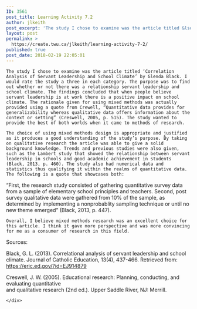 ```yaml
---
ID: 3561
post_title: Learning Activity 7.2
author: jlkeith
post_excerpt: 'The study I chose to examine was the article titled &lsquo;Correlation Analysis of Servant Leadership and School Climate&rsquo; by Glenda Black. I would rate the study a three in each category. The purpose was to find out whether or not there was a relationship servant leadership and school climate. The findings concluded that when people [&hellip;]'
layout: post
permalink: >
  https://create.twu.ca/jlkeith/learning-activity-7-2/
published: true
post_date: 2018-02-19 22:05:01
---
```

<pre><code>The study I chose to examine was the article titled ‘Correlation Analysis of Servant Leadership and School Climate’ by Glenda Black. I would rate the study a three in each category. The purpose was to find out whether or not there was a relationship servant leadership and school climate. The findings concluded that when people believe servant leadership is at work there is a positive impact on school climate. The rationale given for using mixed methods was actually provided using a quote from Crewell, “Quantitative data provides for generalizability whereas qualitative data offers information about the context or setting” (Creswell, 2005, p. 515). The study wanted to provide the best of both worlds when it came to methods of research.

The choice of using mixed methods design is appropriate and justified as it produces a good understanding of the study’s purpose. By taking on qualitative research the article was able to give a solid background knowledge. Trends and previous studies were also given, such as the Lambert study that showed the relationship between servant leadership in schools and good academic achievement in students (Black, 2013, p. 460). The study also had numerical data and statistics thus qualifying it within the realms of quantitative data. The following is a quote that showcases both:
</code></pre>

“First, the research study consisted of gathering quantitative survey data from a sample of elementary school principles and teachers. Second, post survey qualitative data were gathered from 10% of the sample, as determined by implementing a nonprobablity sampling technique or until no new theme emerged” (Black, 2013, p. 447).

<pre><code>Overall, I believe mixed methods research was an excellent choice for this article. I think it gave more perspective and was more convincing for me as a consumer of research in this field.
</code></pre>

Sources:

Black, G. L. (2013). Correlational analysis of servant leadership and school climate. Journal of Catholic Education, 13(4), 437-466. Retrieved from: https://eric.ed.gov/?id=EJ914879

Creswell, J. W. (2005). Educational research: Planning, conducting, and evaluating quantitative<br />
and qualitative research (2nd ed.). Upper Saddle River, NJ: Merrill.

<div id="themify_builder_content-87" data-postid="87" class="themify_builder_content themify_builder_content-87 themify_builder">

    </div>

<!-- /themify_builder_content -->